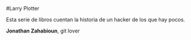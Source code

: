 #Larry Plotter

Esta serie de libros cuentan la historia de un hacker de los que hay pocos.

**Jonathan Zahabioun**, git lover
